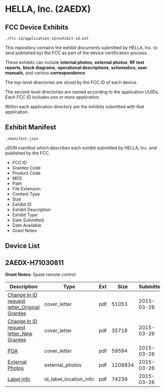 # HELLA, Inc. (2AEDX)
## FCC Device Exhibits

```
./fcc-id/application-id/exhibit-id.ext
```

This repository contains the exhibit documents submitted by HELLA, Inc. to (and published by) the FCC as part of the device certification process.

These exhibits can include **internal photos**, **external photos**, **RF test reports**, **block diagrams**, **operational descriptions**, **schematics**, **user manuals**, and various **correspondence**.

The top-level directories are sliced by the FCC ID of each device.

The second-level directories are named according to the application UUIDs. *Each FCC ID includes one or more application.*

Within each application directory are the exhibits submitted with that application. 

## Exhibit Manifest

```
./manifest.json
```

JSON manifest which describes each exhibit submitted by HELLA, Inc. and published by the FCC.

- FCC ID
- Grantee Code
- Product Code
- MD5
- Path
- File Extension
- Content Type
- Size
- Exhibit ID
- Exhibit Description
- Exhibit Type
- Date Submitted
- Date Available
- Grant Notes

## Device List
## 2AEDX-H71030811
**Grant Notes:** Spare remote control

| Description | Type | Ext | Size | Submitted | Available |
| ----------- | ---- | --- | ---- | --------- | --------- |
| [Change In ID request letter_Original Grantee](2AEDX-H71030811/2e9bd273c0f584c816867e061d451dc8/2566333.pdf) | cover_letter | pdf | 51053 | 2015-03-26 | 2015-03-26 |
| [Change In ID request letter_New Grantee](2AEDX-H71030811/2e9bd273c0f584c816867e061d451dc8/2566334.pdf) | cover_letter | pdf | 35718 | 2015-03-26 | 2015-03-26 |
| [POA](2AEDX-H71030811/2e9bd273c0f584c816867e061d451dc8/2566337.pdf) | cover_letter | pdf | 59594 | 2015-03-26 | 2015-03-26 |
| [External Photos](2AEDX-H71030811/2e9bd273c0f584c816867e061d451dc8/2495126.pdf) | external_photos | pdf | 1209834 | 2015-03-26 | 2015-03-26 |
| [Label info](2AEDX-H71030811/2e9bd273c0f584c816867e061d451dc8/2566336.pdf) | id_label_location_info | pdf | 74239 | 2015-03-26 | 2015-03-26 |
